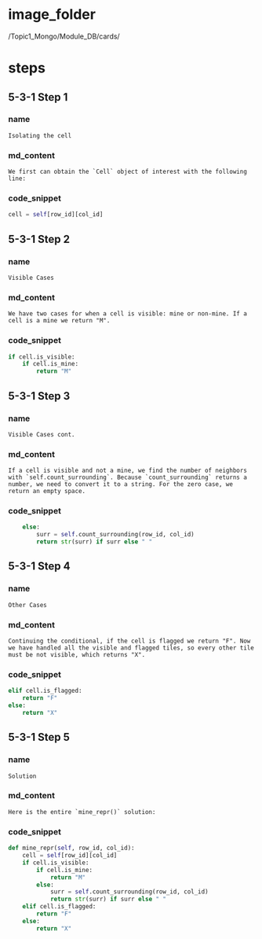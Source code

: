 # image_folder
/Topic1_Mongo/Module_DB/cards/

# steps

## 5-3-1 Step 1
### name
```
Isolating the cell
```
### md_content
```
We first can obtain the `Cell` object of interest with the following line: 
```
### code_snippet
```python
cell = self[row_id][col_id]
```

## 5-3-1 Step 2
### name
```
Visible Cases
```
### md_content
```
We have two cases for when a cell is visible: mine or non-mine. If a cell is a mine we return "M". 
```
### code_snippet
```python
if cell.is_visible:    
    if cell.is_mine:        
        return "M"    
```

## 5-3-1 Step 3
### name
```
Visible Cases cont.
```
### md_content
```
If a cell is visible and not a mine, we find the number of neighbors with `self.count_surrounding`. Because `count_surrounding` returns a number, we need to convert it to a string. For the zero case, we return an empty space. 
```
### code_snippet
```python
    else:        
        surr = self.count_surrounding(row_id, col_id)
        return str(surr) if surr else " "
```
## 5-3-1 Step 4
### name
```
Other Cases
```
### md_content
```
Continuing the conditional, if the cell is flagged we return "F". Now we have handled all the visible and flagged tiles, so every other tile must be not visible, which returns "X".
```
### code_snippet
```python
elif cell.is_flagged:    
    return "F"
else:    
    return "X"
```
## 5-3-1 Step 5
### name
```
Solution
```
### md_content
```
Here is the entire `mine_repr()` solution:
```
### code_snippet
```python
def mine_repr(self, row_id, col_id):
    cell = self[row_id][col_id]
    if cell.is_visible:
        if cell.is_mine:
            return "M"
        else:
            surr = self.count_surrounding(row_id, col_id)
            return str(surr) if surr else " "
    elif cell.is_flagged:
        return "F"
    else:
        return "X"
```